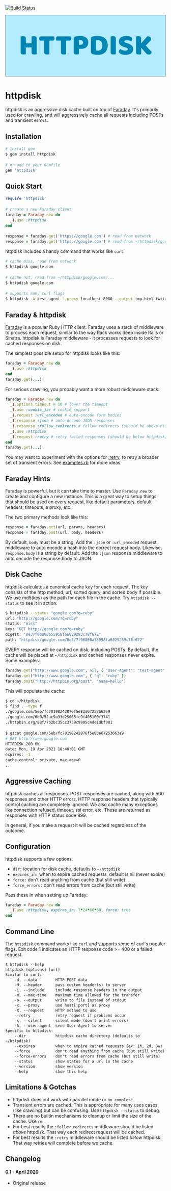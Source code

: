 [![Build Status](https://github.com/gurgeous/httpdisk/workflows/test/badge.svg?branch=main)](https://github.com/gurgeous/httpdisk/actions)

![logo](logo.svg)

# httpdisk

httpdisk is an aggressive disk cache built on top of [Faraday](https://lostisland.github.io/faraday/). It's primarily used for crawling, and will aggressively cache all requests including POSTs and transient errors.

## Installation

```sh
# install gem
$ gem install httpdisk

# or add to your Gemfile
gem 'httpdisk'
```

## Quick Start

```ruby
require 'httpdisk'

# create a new Faraday client
faraday = Faraday.new do
  _1.use :httpdisk
end

response = faraday.get('https://google.com') # read from network
response = faraday.get('https://google.com') # read from ~/httpdisk/google.com/...
```

httpdisk includes a handy command that works like `curl`:

```sh
# cache miss, read from network
$ httpdisk google.com

# cache hit, read from ~/httpdisk/google.com/...
$ httpdisk google.com

# supports many curl flags
$ httpdisk -A test-agent --proxy localhost:8080 --output tmp.html twitter.com
```

## Faraday & httpdisk

[Faraday](https://lostisland.github.io/faraday/) is a popular Ruby HTTP client. Faraday uses a stack of middleware to process each request, similar to the way Rack works deep inside Rails or Sinatra. httpdisk is Faraday middleware - it processes requests to look for cached responses on disk.

The simplest possible setup for httpdisk looks like this:

```ruby
faraday = Faraday.new do
  _1.use :httpdisk
end
faraday.get(...)
```

For serious crawling, you probably want a more robust middleware stack:

```ruby
faraday = Faraday.new do
  _1.options.timeout = 10 # lower the timeout
  _1.use :cookie_jar # cookie support
  _1.request :url_encoded # auto-encode form bodies
  _1.response :json # auto-decode JSON responses
  _1.response :follow_redirects # follow redirects (should be above httpdisk)
  _1.use :httpdisk
  _1.request :retry # retry failed responses (should be below httpdisk)
end
faraday.get(...)
```

You may want to experiment with the options for [:retry](https://lostisland.github.io/faraday/middleware/retry), to retry a
broader set of transient errors. See [examples.rb](https://github.com/gurgeous/httpdisk/blob/main/examples.rb) for more ideas.

## Faraday Hints

Faraday is powerful, but it can take time to master. Use `Faraday.new` to create and configure a new instance. This is a great way to setup things that should be used on every request, like default parameters, default headers, timeouts, a proxy, etc.

The two primary methods look like this:

```ruby
response = faraday.get(url, params, headers)
response = faraday.post(url, body, headers)
```

By default, `body` must be a string. Add the `:json` or `:url_encoded` request middleware to auto encode a hash into the correct request body. Likewise, `response.body` is a string by default. Add the `:json` response middleware to auto decode the response body to JSON.

## Disk Cache

httpdisk calculates a canonical cache key for each request. The key consists of the http method, url, sorted query, and sorted body if possible. We use md5(key) as the path for each file in the cache. Try `httpdisk --status` to see it in action:

```sh
$ httpdisk --status "google.com?q=ruby"
url: "http://google.com/?q=ruby"
status: "miss"
key: "GET http://google.com?q=ruby"
digest: "0e37f96800a55958fa6029283c78f672"
path: "httpdisk/google.com/0e3/7f96800a55958fa6029283c78f672"
```

EVERY response will be cached on disk, including POSTs. By default, the cache will be placed at `~/httpdisk` and cached responses never expire. Some examples:

```ruby
faraday.get("http://www.google.com", nil, { "User-Agent": "test-agent" })
faraday.get("http://www.google.com", { "q": "ruby" })
faraday.post("http://httpbin.org/post", "name=hello")
```

This will populate the cache:

```sh
$ cd ~/httpdisk
$ find . -type f
./google.com/5eb/fc70198242876f5e83a67253663e9
./google.com/6d0/52ac9a33d25065fc9f405100f3741
./httpbin.org/88f/7b2bc35cc3759c9905c4de1dbf981

$ gzcat google.com/5eb/fc70198242876f5e83a67253663e9
# GET http://www.google.com
HTTPDISK 200 OK
date: Mon, 19 Apr 2021 18:40:01 GMT
expires: -1
cache-control: private, max-age=0
...
```

## Aggressive Caching

httpdisk caches all responses. POST responses are cached, along with 500 responses and other HTTP errors. HTTP response headers that typically control caching are completely ignored. We also cache many exceptions like connection refused, timeout, ssl error, etc. These are returned as responses with HTTP status code 999.

In general, if you make a request it will be cached regardless of the outcome.

## Configuration

httpdisk supports a few options:

- `dir:` location for disk cache, defaults to `~/httpdisk`
- `expires_in:` when to expire cached requests, default is nil (never expire)
- `force:` don't read anything from cache (but still write)
- `force_errors:` don't read errors from cache (but still write)

Pass these in when setting up Faraday:

```ruby
faraday = Faraday.new do
  _1.use :httpdisk, expires_in: 7*24*60*60, force: true
end
```

## Command Line

The `httpdisk` command works like `curl` and supports some of curl's popular flags. Exit code 1 indicates an HTTP response code >= 400 or a failed request.

```
$ httpdisk --help
httpdisk [options] [url]
Similar to curl:
    -d, --data        HTTP POST data
    -H, --header      pass custom header(s) to server
    -i, --include     include response headers in the output
    -m, --max-time    maximum time allowed for the transfer
    -o, --output      write to file instead of stdout
    -x, --proxy       use host[:port] as proxy
    -X, --request     HTTP method to use
    --retry           retry request if problems occur
    -s, --silent      silent mode (don't print errors)
    -A, --user-agent  send User-Agent to server
Specific to httpdisk:
    --dir             httpdisk cache directory (defaults to ~/httpdisk)
    --expires         when to expire cached requests (ex: 1h, 2d, 3w)
    --force           don't read anything from cache (but still write)
    --force-errors    don't read errors from cache (but still write)
    --status          show status for a url in the cache
    --version         show version
    --help            show this help
```

## Limitations & Gotchas

- httpdisk does not work with parallel mode or `on_complete`.
- Transient errors are cached. This is appropriate for many uses cases (like crawling) but can be confusing. Use `httpdisk --status` to debug.
- There are no builtin mechanisms to cleanup or limit the size of the cache. Use `rm`
- For best results the `:follow_redirects` middleware should be listed _above_ httpdisk. That way each redirect request will be cached.
- For best results the `:retry` middleware should be listed _below_ httpdisk. That way retries will complete before we cache.

## Changelog

#### 0.1 - April 2020

- Original release
